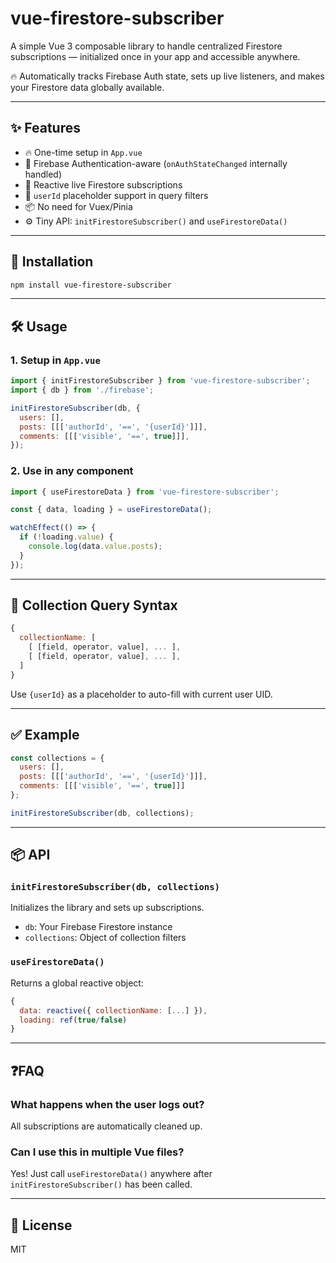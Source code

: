 # vue-firestore-subscriber

A simple Vue 3 composable library to handle centralized Firestore subscriptions — initialized once in your app and accessible anywhere.

🔥 Automatically tracks Firebase Auth state, sets up live listeners, and makes your Firestore data globally available.

---

## ✨ Features

- 🔥 One-time setup in `App.vue`
- 🔐 Firebase Authentication-aware (`onAuthStateChanged` internally handled)
- 📡 Reactive live Firestore subscriptions
- 🧠 `userId` placeholder support in query filters
- 📦 No need for Vuex/Pinia
- ⚙️ Tiny API: `initFirestoreSubscriber()` and `useFirestoreData()`

---

## 🚀 Installation

```bash
npm install vue-firestore-subscriber
```

---

## 🛠 Usage

### 1. Setup in `App.vue`

```js
import { initFirestoreSubscriber } from 'vue-firestore-subscriber';
import { db } from './firebase';

initFirestoreSubscriber(db, {
  users: [],
  posts: [[['authorId', '==', '{userId}']]],
  comments: [[['visible', '==', true]]],
});
```

### 2. Use in any component

```js
import { useFirestoreData } from 'vue-firestore-subscriber';

const { data, loading } = useFirestoreData();

watchEffect(() => {
  if (!loading.value) {
    console.log(data.value.posts);
  }
});
```

---

## 🔧 Collection Query Syntax

```js
{
  collectionName: [
    [ [field, operator, value], ... ],
    [ [field, operator, value], ... ],
  ]
}
```

Use `{userId}` as a placeholder to auto-fill with current user UID.

---

## ✅ Example

```js
const collections = {
  users: [],
  posts: [[['authorId', '==', '{userId}']]],
  comments: [[['visible', '==', true]]]
};

initFirestoreSubscriber(db, collections);
```

---

## 📦 API

### `initFirestoreSubscriber(db, collections)`
Initializes the library and sets up subscriptions.

- `db`: Your Firebase Firestore instance
- `collections`: Object of collection filters

### `useFirestoreData()`
Returns a global reactive object:

```js
{
  data: reactive({ collectionName: [...] }),
  loading: ref(true/false)
}
```

---

## ❓FAQ

### What happens when the user logs out?
All subscriptions are automatically cleaned up.

### Can I use this in multiple Vue files?
Yes! Just call `useFirestoreData()` anywhere after `initFirestoreSubscriber()` has been called.

---

## 📃 License
MIT
